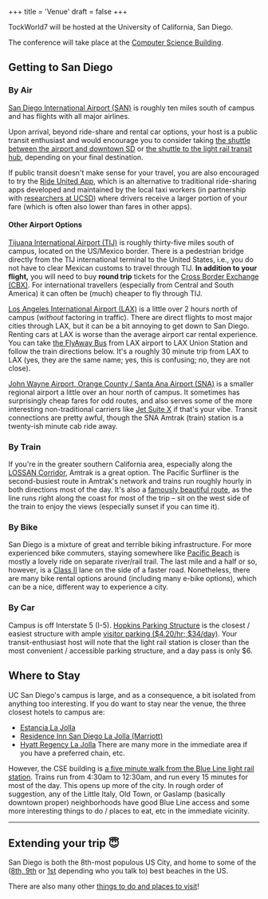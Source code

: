 +++
title = 'Venue'
draft = false
+++

TockWorld7 will be hosted at the University of California, San Diego.

The conference will take place at the [Computer Science Building](https://maps.app.goo.gl/xxmidSXUQ5QbmyJG6).

## Getting to San Diego

### By Air

[San Diego International Airport (SAN)](https://www.san.org/) is roughly ten
miles south of campus and has flights with all major airlines.

Upon arrival, beyond ride-share and rental car options, your host is a
public transit enthusiast and would encourage you to consider taking
[the shuttle between the airport and downtown SD](https://www.sdmts.com/getting-around/departures-and-schedules/schedules/992)
or
[the shuttle to the light rail transit hub](https://www.san.org/to-from/Public-Transportation#1178347-san-diego-flyer), depending on your final destination.

If public transit doesn't make sense for your travel, you are also encouraged
to try the [Ride United App](https://utwsd.org/ride-united-app/), which is an
alternative to traditional ride-sharing apps developed and maintained by the
local taxi workers (in partnership with [researchers at UCSD](https://www.udayan.info/))
where drivers receive a larger portion of your fare (which is often also lower
than fares in other apps).


#### Other Airport Options

[Tijuana International Airport (TIJ)](https://www.airport-tijuana.com/) is roughly thirty-five miles south of campus, located on the US/Mexico border.
There is a pedestrian bridge directly from the TIJ international terminal to the United States, i.e., you do not have to clear Mexican customs to travel through TIJ.
**In addition to your flight,** you will need to buy **round trip** tickets for the [Cross Border Exchange (CBX)](https://www.crossborderxpress.com/).
For international travellers (especially from Central and South America) it can often be (much) cheaper to fly through TIJ.


[Los Angeles International Airport (LAX)](https://www.flylax.com/) is a little
over 2 hours north of campus (_without_ factoring in traffic). There are direct
flights to most major cities through LAX, but it can be a bit annoying to get
down to San Diego. Renting cars at LAX is worse than the average airport car
rental experience.
You can take [the FlyAway Bus](https://www.flylax.com/en/flyaway-bus#Routes)
from LAX airport to LAX Union Station and follow the train directions below.
It's a roughly 30 minute trip from LAX to LAX (yes, they are the same name;
yes, this is confusing; no, they are not close).


[John Wayne Airport, Orange County / Santa Ana Airport (SNA)](https://www.ocair.com/)
is a smaller regional airport a little over an hour north of campus. It
sometimes has surprisingly cheap fares for odd routes, and also serves some
of the more interesting non-traditional carriers like
[Jet Suite X](https://flights.jsx.com/en/flights-from-orange-county) if that's
your vibe. Transit connections are pretty awful, though the SNA Amtrak (train)
station is a twenty-ish minute cab ride away.


### By Train

If you're in the greater southern California area,
especially along the [LOSSAN Corridor](https://en.wikipedia.org/wiki/Pacific_Surfliner#LOSSAN_Rail_Corridor_Agency),
Amtrak is a great option. The Pacific Surfliner is the second-busiest route in
Amtrak's network and trains run roughly hourly in both directions most of the
day. It's also a [famously beautiful route](https://news.pacificsurfliner.com/pacificsurfliner-exterior),
as the line runs right along the coast for most of the trip – sit on the west
side of the train to enjoy the views (especially sunset if you can time it).


### By Bike

San Diego is a mixture of great and terrible biking infrastructure. For more
experienced bike commuters, staying somewhere like
[Pacific Beach](https://maps.app.goo.gl/k3TGURSw1FbXvW8DA)
is mostly a lovely ride on separate river/rail trail. The last mile and a
half or so, however, is a
[Class II](https://www.sandiego.gov/bicycling/lanes-and-routes) lane on the
side of a faster road. Nonetheless, there are many bike rental options around
(including many e-bike options), which can be a nice, different way to
experience a city.


### By Car

Campus is off Interstate 5 (I-5).
[Hopkins Parking Structure](https://maps.app.goo.gl/JGKhQt9FbJh1286q7) is the
closest / easiest structure with ample
[visitor parking ($4.20/hr; $34/day)](https://transportation.ucsd.edu/visit/visitor/index.html).
Your transit-enthusiast host will note that the light rail station is closer
than the most convenient / accessible parking structure, and a day pass is only $6.



## Where to Stay

UC San Diego's campus is large, and as a consequence, a bit isolated from
anything too interesting. If you do want to stay near the venue, the three
closest hotels to campus are:
 - [Estancia La Jolla](https://www.estancialajolla.com/)
 - [Residence Inn San Diego La Jolla (Marriott)](https://www.marriott.com/en-us/hotels/lajca-residence-inn-san-diego-la-jolla/overview/)
 - [Hyatt Regency La Jolla](https://www.hyatt.com/hyatt-regency/en-US/jolla-hyatt-regency-la-jolla-at-aventine)
There are many more in the immediate area if you have a preferred chain, etc.

However, the CSE building is
[a five minute walk from the Blue Line light rail station](https://maps.app.goo.gl/QewfHT9G75iCnYuBA).
Trains run from 4:30am to 12:30am, and run every 15 minutes for most of the day.
This opens up more of the city.
In rough order of suggestion, any of the Little Italy, Old Town, or Gaslamp
(basically downtown proper) neighborhoods have good Blue Line access and some
more interesting things to do / places to eat, etc in the immediate vicinity.

---

## Extending your trip 😇

San Diego is both the 8th-most populous US City, and home to some of the
([8th, 9th](https://fox5sandiego.com/news/local-news/coronado-beach-makes-list-of-top-beaches-in-us/) or [1st](https://www.sandiegouniontribune.com/business/tourism/sdut-coronado-no-1-beach-in-us-2012may25-htmlstory.html) depending who you talk to) best
beaches in the US.

There are also many other [things to do and places to visit](https://parents.ucsd.edu/family-resources/visiting-san-diego.html)!
